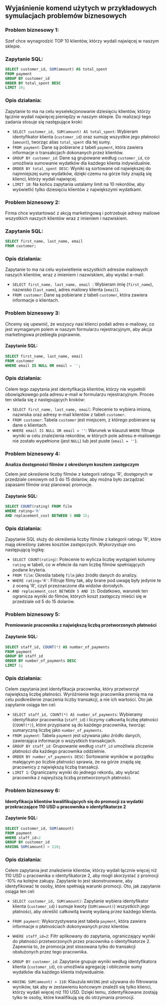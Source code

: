 

## Wyjaśnienie komend użytych w przykładowych symulacjach problemów biznesowych

### Problem biznesowy 1: 
Szef chce wynagrodzić TOP 10 klientów, którzy wydali najwięcej w naszym sklepie.

### Zapytanie SQL:
```sql
SELECT customer_id, SUM(amount) AS total_spent
FROM payment
GROUP BY customer_id
ORDER BY total_spent DESC
LIMIT 10;
```

### Opis działania:
Zapytanie to ma na celu wyselekcjonowanie dziesięciu klientów, którzy łącznie wydali najwięcej pieniędzy w naszym sklepie. Do realizacji tego zadania stosuje się następujące kroki:

- `SELECT customer_id, SUM(amount) AS total_spent`: Wybieram identyfikator klienta (`customer_id`) oraz sumuję wszystkie jego płatności (`amount`), tworząc alias `total_spent` dla tej sumy.
- `FROM payment`: Dane są pobierane z tabeli `payment`, która zawiera informacje o transakcjach dokonanych przez klientów.
- `GROUP BY customer_id`: Dane są grupowane według `customer_id`, co umożliwia sumowanie wydatków dla każdego klienta indywidualnie.
- `ORDER BY total_spent DESC`: Wyniki są sortowane od największej do najmniejszej sumy wydatków, dzięki czemu na górze listy znajdą się klienci, którzy wydali najwięcej.
- `LIMIT 10`: Na końcu zapytania ustalamy limit na 10 rekordów, aby wyświetlić tylko dziesięciu klientów z największymi wydatkami.






### Problem biznesowy 2: 
Firma chce wystartować z akcją marketingową i potrzebuje adresy mailowe wszystkich naszych klientów wraz z imieniem i nazwiskiem.

### Zapytanie SQL:
```sql
SELECT first_name, last_name, email
FROM customer;
```

### Opis działania:
Zapytanie to ma na celu wyświetlenie wszystkich adresów mailowych naszych klientów, wraz z imieniem i nazwiskiem, aby wysłać e-mail:

- `SELECT first_name, last_name, email `: Wybieram imię (`first_name`), nazwisko (`last_name`), adres mailowy klienta (`email`).
- `FROM customer`: Dane są pobierane z tabeli `customer`, która zawiera informacje o klientach.






### Problem biznesowy 3:
Chcemy się upewnić, że wszyscy nasi klienci podali adres e-mailowy, co jest wymaganym polem w naszym formularzu rejestracyjnym, aby akcja marketingowa przebiegła poprawnie.

#### Zapytanie SQL:
```sql
SELECT first_name, last_name, email
FROM customer
WHERE email IS NULL OR email = '';
```

### Opis działania:
Celem tego zapytania jest identyfikacja klientów, którzy nie wypełnili obowiązkowego pola adresu e-mail w formularzu rejestracyjnym. Proces ten składa się z następujących kroków:

- `SELECT first_name, last_name, email`: Polecenie to wybiera imiona, nazwiska oraz adresy e-mail klientów z tabeli `customer`.
- `FROM customer`: Tabela `customer` jest miejscem, z którego pobierane są dane o klientach.
- `WHERE email IS NULL OR email = ''`: Warunek w klauzuli `WHERE` filtruje wyniki w celu znalezienia rekordów, w których pole adresu e-mailowego nie zostało wypełnione (jest `NULL`) lub jest puste (`email = ''`).






### Problem biznesowy 4:
**Analiza dostępności filmów z określonym kosztem zastępczym**

Celem jest określenie liczby filmów z kategorii ratingu 'R', dostępnych w przedziale cenowym od 5 do 15 dolarów, aby można było zarządzać zapasami filmów oraz planować promocje.

#### Zapytanie SQL:
```sql
SELECT COUNT(rating) FROM film
WHERE rating='R'
AND replacement_cost BETWEEN 5 AND 15;
``` 
### Opis działania:
Zapytanie SQL służy do określenia liczby filmów z kategorii ratingu 'R', które mają określony zakres kosztów zastępczych. Wykorzystuje ono następującą logikę:

- `SELECT COUNT(rating)`: Polecenie to wylicza liczbę wystąpień kolumny `rating` w tabeli, co w efekcie da nam liczbę filmów spełniających podane kryteria.
- `FROM film`: Określa tabelę `film` jako źródło danych do analizy.
- `WHERE rating='R'`: Filtruje filmy tak, aby brane pod uwagę były jedynie te z oceną 'R', czyli przeznaczone dla widzów dorosłych.
- `AND replacement_cost BETWEEN 5 AND 15`: Dodatkowo, warunek ten ogranicza wyniki do filmów, których koszt zastępczy mieści się w przedziale od 5 do 15 dolarów. 






### Problem biznesowy 5:
**Premiowanie pracownika z największą liczbą przetworzonych płatności**

#### Zapytanie SQL:
```sql
SELECT staff_id, COUNT(*) AS number_of_payments
FROM payment
GROUP BY staff_id
ORDER BY number_of_payments DESC
LIMIT 1;
```

### Opis działania:
Celem zapytania jest identyfikacja pracownika, który przetworzył największą liczbę płatności. Wyróżnienie tego pracownika premią ma na celu podkreślenie znaczenia liczby transakcji, a nie ich wartości. Oto jak zapytanie osiąga ten cel:

- `SELECT staff_id, COUNT(*) AS number_of_payments`: Wybieramy identyfikator pracownika (`staff_id`) i liczymy całkowitą liczbę płatności (`COUNT(*)`), które przypisane są do każdego pracownika, tworząc sumaryczną liczbę jako `number_of_payments`.
- `FROM payment`: Tabela `payment` jest używana jako źródło danych, zawierająca informacje o wszystkich transakcjach.
- `GROUP BY staff_id`: Grupowanie według `staff_id` umożliwia zliczenie płatności dla każdego pracownika oddzielnie.
- `ORDER BY number_of_payments DESC`: Sortowanie wyników w porządku malejącym po liczbie płatności sprawia, że na górze znajdą się pracownicy z największą liczbą transakcji.
- `LIMIT 1`: Ograniczamy wyniki do jednego rekordu, aby wybrać pracownika z najwyższą liczbą przetworzonych płatności.






### Problem biznesowy 6:
**Identyfikacja klientów kwalifikujących się do promocji za wydatki przekraczające 110 USD u pracownika o identyfikatorze 2**

#### Zapytanie SQL:
```sql
SELECT customer_id, SUM(amount) 
FROM payment
WHERE staff_id=2
GROUP BY customer_id
HAVING SUM(amount) > 110;
```

### Opis działania:
Celem zapytania jest znalezienie klientów, którzy wydali łącznie więcej niż 110 USD u pracownika o identyfikatorze 2, aby mogli skorzystać z promocji -10% na kolejne zakupy. Zapytanie to jest skonstruowane, aby identyfikować te osoby, które spełniają warunki promocji. Oto, jak zapytanie osiąga ten cel:

- `SELECT customer_id, SUM(amount)`: Zapytanie wybiera identyfikator klienta (`customer_id`) i sumuje kwoty (`SUM(amount)`) wszystkich jego płatności, aby określić całkowitą kwotę wydaną przez każdego klienta.

- `FROM payment`: Wykorzystywana jest tabela `payment`, która zawiera informacje o płatnościach dokonywanych przez klientów.

- `WHERE staff_id=2`: Filtr aplikowany do zapytania, ograniczający wyniki do płatności przetworzonych przez pracownika o identyfikatorze 2. Zapewnia to, że promocja jest stosowana tylko do transakcji obsłużonych przez tego pracownika.

- `GROUP BY customer_id`: Zapytanie grupuje wyniki według identyfikatora klienta (`customer_id`), co umożliwia agregację i obliczenie sumy wydatków dla każdego klienta indywidualnie.

- `HAVING SUM(amount) > 110`: Klauzula `HAVING` jest używana do filtrowania wyników, tak aby w zestawieniu końcowym znaleźli się tylko klienci, którzy wydali więcej niż 110 USD. Dzięki temu, zidentyfikowane zostają tylko te osoby, które kwalifikują się do otrzymania promocji.






